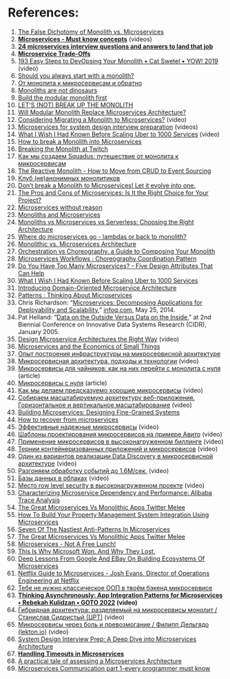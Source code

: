 

# References:

1. [The False Dichotomy of Monolith vs. Microservices](https://www.infoq.com/articles/monolith-versus-microservices/)
2. **[Microservices - Must know concepts](https://www.youtube.com/playlist?list=PLTCrU9sGyburHcVKRuw2yXt7V7HEa6ZYY)** (videos)
3. **[24 microservices interview questions and answers to land that job](https://grokkingtechinterview.com/24-microservices-interview-questions-and-answers-to-land-that-job-4ae81ef34083)**
4. **[Microservice Trade-Offs](https://martinfowler.com/articles/microservice-trade-offs.html)**
5. [193 Easy Steps to DevOpsing Your Monolith • Cat Swetel • YOW! 2019](https://www.youtube.com/watch?v=0YOHHTjBOgQ&list=PLEx5khR4g7PLD2Bp3KZPxNAuKaHgaIiFx&index=20) (video)
6. [Should you always start with a monolith?](https://buttercms.com/books/microservices-for-startups/should-you-always-start-with-a-monolith/)
7. [От монолита к микросервисам и обратно](https://apolomodov.medium.com/fuck-up-nights-from-monolith-to-microservices-and-back-again-4cbcbdcd70a6)
8. [Monoliths are not dinosaurs](https://www.allthingsdistributed.com/2023/05/monoliths-are-not-dinosaurs.html)
9. [Build the modular monolith first](https://www.fearofoblivion.com/build-a-modular-monolith-first)
10. [LET'S (NOT) BREAK UP THE MONOLITH](https://ufried.com/blog/break_up_the_monolith_1/)
11. [Will Modular Monolith Replace Microservices Architecture?](https://medium.com/att-israel/will-modular-monolith-replace-microservices-architecture-a8356674e2ea)
12. [Considering Migrating a Monolith to Microservices?](https://www.youtube.com/watch?v=r1a-kB9Y6bM) (video)
13. [Microservices for system design interview preparation](https://www.youtube.com/playlist?list=PLkQkbY7JNJuDqCFncFdTzGm6cRYCF-kZO) (videos)
14. [What I Wish I Had Known Before Scaling Uber to 1000 Services](https://www.youtube.com/watch?v=kb-m2fasdDY) (video)
15. [How to break a Monolith into Microservices](https://martinfowler.com/articles/break-monolith-into-microservices.html)
16. [Breaking the Monolith at Twitch](https://blog.twitch.tv/en/2022/03/30/breaking-the-monolith-at-twitch/)
17. [Как мы создаем Squadus: путешествие от монолита к микросервисам](https://habr.com/ru/companies/ncloudtech/articles/730142/)
18. [The Reactive Monolith - How to Move from CRUD to Event Sourcing](https://www.wix.engineering/post/the-reactive-monolith-how-to-move-from-crud-to-event-sourcing)
19. [Клуб (не)анонимных монолитиков](https://www.youtube.com/watch?v=PG1hVPe6pWM)
20. [Don’t break a Monolith to Microservices! Let it evolve into one.](https://levelup.gitconnected.com/dont-break-a-monolith-to-microservices-let-it-evolve-into-one-1cbef53a4482)
21. [The Pros and Cons of Microservices: Is It the Right Choice for Your Project?](https://medium.com/thedevproject/the-pros-and-cons-of-microservices-is-it-the-right-choice-for-your-project-aec355e2f85b)
22. [Microservices without reason](https://www.felixseemann.de/blog/microservices-without-reason/)
23. [Monoliths and Microservices](https://medium.com/@SkyscannerEng/monoliths-and-microservices-8c65708c3dbf)
24. [Monoliths vs Microservices vs Serverless: Choosing the Right Architecture](https://levelup.gitconnected.com/monoliths-vs-microservices-vs-serverless-choosing-the-right-architecture-141d4c13ee9f)
25. [Where do microservices go - lambdas or back to monolith?](https://www.youtube.com/watch?v=PboH8FFqq5c)
26. [Monolithic vs. Microservices Architecture](https://articles.microservices.com/monolithic-vs-microservices-architecture-5c4848858f59)
27. [Orchestration vs Choreography, a Guide to Composing Your Monolith](https://www.infoq.com/presentations/orchestration-choreography-microservices/)
28. [Microservices Workflows : Choreography Coordination Pattern](https://waswani.medium.com/microservices-workflows-choreography-coordination-pattern-8576b6241a19)
29. [Do You Have Too Many Microservices? - Five Design Attributes That Can Help](http://highscalability.com/blog/2018/4/5/do-you-have-too-many-microservices-five-design-attributes-th.html)
30. [What I Wish I Had Known Before Scaling Uber to 1000 Services](https://www.youtube.com/watch?v=kb-m2fasdDY)
31. [Introducing Domain-Oriented Microservice Architecture](https://www.uber.com/en-PL/blog/microservice-architecture/)
32. [Patterns : Thinking About Microservices](https://www.infoq.com/articles/microservices-design-ideals/?itm_source=infoq&itm_medium=popular_widget&itm_campaign=popular_content_list&itm_content=)
33. Chris Richardson: “[Microservices: Decomposing Applications for Deployability and Scalability](http://www.infoq.com/articles/microservices-intro),” [infoq.com](http://infoq.com), May 25, 2014.
34. Pat Helland: “[Data on the Outside Versus Data on the Inside](http://cidrdb.org/cidr2005/papers/P12.pdf),” at 2nd Biennial Conference on Innovative Data Systems Research (CIDR), January 2005.
35. [Design Microservice Architectures the Right Way](https://www.youtube.com/watch?v=j6ow-UemzBc) (video)
36. [Microservices and the Economics of Small Things](https://www.infoq.com/articles/microservices-economics-small-things/?topicPageSponsorship=62547418-6220-4c74-9be8-b11f14b85016&itm_source=articles_about_scalability&itm_medium=link&itm_campaign=scalability)
37. [Опыт построения инфраструктуры на микросервисной архитектуре](https://habr.com/ru/articles/441310/)
38. [Микросервисная архитектура, подходы и технологии](https://www.youtube.com/watch?v=FF-GZ7iipwc) (video)
39. [Микросервисы для чайников: как на них перейти с монолита с нуля](https://habr.com/ru/company/oleg-bunin/blog/649319/) (article)
40. [Микросервисы с нуля](https://www.youtube.com/watch?v=eI1QQUrFUZI&list=PLH-XmS0lSi_xQtVkWsUMSVUScK_3G_LUP&index=28) (article)
41. [Как мы делаем предсказуемо хорошие микросервисы](https://www.youtube.com/watch?v=qv-l1oxZFmM) (video)
42. [Собираем масштабируемую архитектуру веб-приложения. Горизонтальное и вертикальное масштабирование](https://www.youtube.com/watch?v=kclYmb47LTg) (video)
43. [Building Microservices: Designing Fine-Grained Systems](http://libgen.rs/book/index.php?md5=01C3ABC044D7BD3AAC5DAC4C9C95C545)
44. [How to recover from microservices](https://world.hey.com/dhh/how-to-recover-from-microservices-ce3803cc)
45. [Эффективные надежные микросервисы](https://www.youtube.com/watch?v=2dNtrCyhmXw&list=PLH-XmS0lSi_zTZrols83QSxI3Q96dSbBm&index=54) (video)
46. [Шаблоны проектирования микросервисов на примере Авито](https://www.youtube.com/watch?v=5_9x7czHJOM&list=PLH-XmS0lSi_zgalbXwsytGNdAlNYmmE5C&index=30) (video)
47. [Применение микросервисов в высоконагруженном биллинге](https://www.youtube.com/watch?v=TmyjDT8D9WA&list=PLH-XmS0lSi_yY4rQCIZyx5Np57zc77OyE&index=19) (video)
48. [Тернии контейнеризованных приложений и микросервисов](https://www.youtube.com/watch?v=jeEd8eiMwpY&list=PLH-XmS0lSi_wMtn1TsBc2_vv7tBDAf7Qg&index=4) (video)
49. [Один из вариантов реализации Data Discovery в микросервисной архитектуре](https://www.youtube.com/watch?v=yYp6Nqf-SME&list=PLH-XmS0lSi_wMtn1TsBc2_vv7tBDAf7Qg&index=5) (video)
50. [Разгоняем обработку событий до 1.6М/сек.](https://www.youtube.com/watch?v=5KQsNmRTQmg&list=PLH-XmS0lSi_wMtn1TsBc2_vv7tBDAf7Qg&index=8) (video)
51. [Базы данных в облаках](https://www.youtube.com/watch?v=xyMN1EA9p5Y&list=PLH-XmS0lSi_wRIh4RJjnTGMKaTiQoaGTc&index=33) (video)
52. [Место row level security в высоконагруженном проекте](https://www.youtube.com/watch?v=ubiZV0B1KtU&list=PLH-XmS0lSi_wRIh4RJjnTGMKaTiQoaGTc&index=122) (video)
53. [Characterizing Microservice Dependency and Performance: Alibaba Trace Analysis](https://muratbuffalo.blogspot.com/2023/03/characterizing-microservice-dependency.html?m=1)
54. [The Great Microservices Vs Monolithic Apps Twitter Melee](http://highscalability.com/blog/2014/7/28/the-great-microservices-vs-monolithic-apps-twitter-melee.html)
55. [How To Build Your Property Management System Integration Using Microservices](http://highscalability.com/blog/2016/2/10/how-to-build-your-property-management-system-integration-usi.html)
56. [Seven Of The Nastiest Anti-Patterns In Microservices](http://highscalability.com/blog/2015/8/3/seven-of-the-nastiest-anti-patterns-in-microservices.html)
57. [The Great Microservices Vs Monolithic Apps Twitter Melee](http://highscalability.com/blog/2014/7/28/the-great-microservices-vs-monolithic-apps-twitter-melee.html)
58. [Microservices - Not A Free Lunch!](http://highscalability.com/blog/2014/4/8/microservices-not-a-free-lunch.html)
59. [This Is Why Microsoft Won. And Why They Lost.](http://highscalability.com/blog/2014/4/21/this-is-why-microsoft-won-and-why-they-lost.html)
60. [Deep Lessons From Google And EBay On Building Ecosystems Of Microservices](http://highscalability.com/blog/2015/12/1/deep-lessons-from-google-and-ebay-on-building-ecosystems-of.html)
61. [Netflix Guide to Microservices - Josh Evans, Director of Operations Engineering at Netflix](https://www.youtube.com/watch?v=CZ3wIuvmHeM&t=2837s)
62. [Тебе не нужно классическое ООП в твоём бэкенд микросервисе](https://habr.com/ru/companies/domclick/articles/732876/)
63. **[Thinking Asynchronously: App Integration Patterns for Microservices • Rebekah Kulidzan • GOTO 2022](https://www.youtube.com/watch?v=_ugRNuE9xmA&list=PLEx5khR4g7PKxJBkaGmSDRywZ3aAZcwpK&index=6) (video)**
64. [Гибридная архитектура: разделяемый на микросервисы монолит / Станислав Сидристый (ЦРТ)](https://www.youtube.com/watch?v=S9Zj_iU_EtM) (video)
65. [Микросервисы через боль и превозмогание / Филипп Дельгядо (lekton.io)](https://www.youtube.com/watch?v=hXuyT6T3fNU) (video)
66. [System Design Interview Prep: A Deep Dive into Microservices Architecture](https://bootcamp.uxdesign.cc/system-design-interview-prep-a-deep-dive-into-microservices-architecture-4812a5fb924b)
67. [**Handling Timeouts in Microservices**](https://mittal26081999.medium.com/handling-timeouts-in-microservices-11fa4049cd2d)
68. [A practical tale of assessing a Microservices Architecture](https://www.youtube.com/watch?v=UAvn1rw_Lc4&list=PLcTa2e7_ENN_ZmTmGC_AFh1ArFgdEb5Z6&index=19)
69. [Microservices Communication part 1-every programmer must know](https://medium.com/javarevisited/microservices-communication-part-1-every-programmer-must-know-7c6607d2d563)